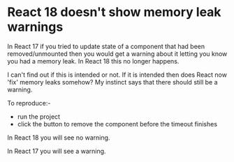 # React 18 doesn't show memory leak warnings

In React 17 if you tried to update state of a component that had been
removed/unmounted then you would get a warning about it letting you know you had
a memory leak.
In React 18 this no longer happens.

I can't find out if this is intended or not.
If it is intended then does React now 'fix' memory leaks somehow?
My instinct says that there should still be a warning.

To reproduce:-

- run the project
- click the button to remove the component before the timeout finishes

In React 18 you will see no warning.

In React 17 you will see a warning.
